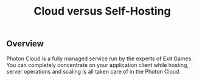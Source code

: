 ﻿---
layout: article_general
title: Cloud versus Self-Hosting
categories: [photon-server, photon-cloud, getting_started]
tags: [getting_started, comparison]
---

Overview
--------

Photon Cloud is a fully managed service run by the experts of Exit
Games. You can completely concentrate on your application client while
hosting, server operations and scaling is all taken care of in the
Photon Cloud.
